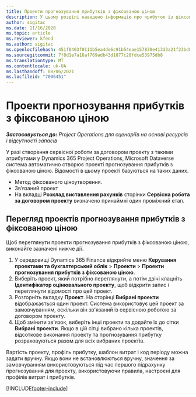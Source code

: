 ```yaml
---
title: Проекти прогнозування прибутків з фіксованою ціною
description: У цьому розділі наведено інформацію про прибуток із фіксованою ціною в проектах.
author: sigitac
ms.date: 11/16/2020
ms.topic: article
ms.reviewer: kfend
ms.author: sigitac
ms.openlocfilehash: 451f0403f0111b5ea4de6c91b54eae157830e413d3a21f23bd841a66905e147b
ms.sourcegitcommit: 7f8d1e7a16af769adb43d1877c28fdce53975db8
ms.translationtype: MT
ms.contentlocale: uk-UA
ms.lasthandoff: 08/06/2021
ms.locfileid: "7006451"
---
```

# <a name="fixed-price-revenue-estimate-projects"></a>Проекти прогнозування прибутків з фіксованою ціною 

_**Застосовується до:** Project Operations для сценаріїв на основі ресурсів і відсутності запасів_

У разі створення сервісної роботи за договором проекту з такими атрибутами у Dynamics 365 Project Operations, Microsoft Dataverse система автоматично створює проекті прогнозування прибутків з фіксованою ціною. Відомості в цьому проекті базуються на таких даних.

  - Метод фіксованого ціноутворення.
  - Зв’язаний проект
  - На вкладці **Розклад виставлення рахунків** сторінки **Сервісна робота за договором проекту** визначено принаймні один проміжний етап.

## <a name="review-fixed-price-revenue-estimates-projects"></a>Перегляд проектів прогнозування прибутків з фіксованою ціною
Щоб переглянути проекти прогнозування прибутків з фіксованою ціною, виконайте зазначені нижче дії.

1. У середовищі Dynamics 365 Finance відкрийте меню **Керування проектами та бухгалтерський облік** > **Проекти** > **Проекти прогнозування прибутків з фіксованою ціною**.
2. Виберіть проект, який потрібно переглянути, а потім двічі клацніть **Ідентифікатор оцінювального проекту**, щоб відкрити запис і переглянути відомості про цей проект.
3. Розгорніть вкладку **Проект**. На сторінці **Вибрані проекти** відображається один проект. Система використовує цей проект за замовчуванням, оскільки він зв'язаний із сервісною роботою за договором проекту. 
4. Щоб змінити зв'язок, виберіть інші проекти та додайте їх до сітки **Вибрані проекти**. Якщо в цій сітці вибрано кілька проектів, відсоткове виконання проекту та прогнозування прибутку розраховуються разом для всіх вибраних проектів.

  Вартість проекту, профіль прибутку, шаблон витрат і код періоду можна задати вручну. Якщо вони не встановлюються вручну, значення за замовчуванням використовуються під час першого підрахунку прогнозування для проекту, використовуючи правила, настроєні для профілів витрат і прибутків.



[!INCLUDE[footer-include](../includes/footer-banner.md)]